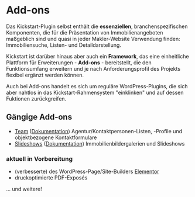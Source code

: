 # Add-ons

Das Kickstart-Plugin selbst enthält die **essenziellen**, branchenspezifischen Komponenten, die für die Präsentation von Immobilienangeboten maßgeblich sind und quasi in jeder Makler-Website Verwendung finden: Immobiliensuche, Listen- und Detaildarstellung.

Kickstart ist darüber hinaus aber auch ein **Framework**, das eine einheitliche Plattform für Erweiterungen - **Add-ons** - bereitstellt, die den Funktionsumfang erweitern und je nach Anforderungsprofil des Projekts flexibel ergänzt werden können.

Auch bei Add-ons handelt es sich um reguläre WordPress-Plugins, die sich aber nahtlos in das Kickstart-Rahmensystem "einklinken" und auf dessen Fuktionen zurückgreifen.

## Gängige Add-ons

- [Team](https://de.wordpress.org/plugins/immonex-kickstart-team/) ([Dokumentation](https://docs.immonex.de/kickstart-team/))
  Agentur/Kontaktpersonen-Listen, -Profile und objektbezogene Kontaktformulare
- [Slideshows](https://plugins.inveris.de/wordpress-plugins/immonex-kickstart-slideshows/) ([Dokumentation](https://docs.immonex.de/kickstart-slideshows/))
  Immobilienbildergalerien und Slideshows

### aktuell in Vorbereitung

- (verbesserte) des WordPress-Page/Site-Builders [Elementor](https://elementor.com/)
- druckoptimierte PDF-Exposés

... und weitere!